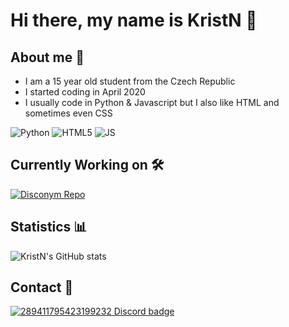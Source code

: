 # Hi there, my name is KristN 👋

## About me 🚀

 - I am a 15 year old student from the Czech Republic
 - I started coding in April 2020
 - I usually code in Python & Javascript but I also like HTML and sometimes even CSS

<img alt="Python" src="https://img.shields.io/badge/python-%2314354C.svg?style=for-the-badge&logo=python&logoColor=white"/> <img alt="HTML5" src="https://img.shields.io/badge/html5-%23E34F26.svg?style=for-the-badge&logo=html5&logoColor=white"/> <img alt="JS" src="https://img.shields.io/badge/javascript-%23323330.svg?style=for-the-badge&logo=javascript&logoColor=%23F7DF1E"/>

## Currently Working on 🛠️
[![Disconym Repo](https://github-readme-stats.vercel.app/api/pin/?username=KristN1&repo=CubeCraft-help-api&show_icons=true&theme=tokyonight)](https://github.com/KristN1/CubeCraft-help-api)

## Statistics 📊
![KristN's GitHub stats](https://github-readme-stats.vercel.app/api?username=KristN1&show_icons=true&theme=tokyonight)

## Contact 📧

[![289411795423199232 Discord badge](https://discord.c99.nl/widget/theme-4/289411795423199232.png)](https://discord.com/users/289411795423199232)
